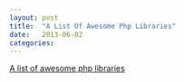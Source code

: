 ```yaml
---
layout: post
title:  "A List Of Awesome Php Libraries"
date:   2013-06-02
categories: 
---
```


[A list of awesome php libraries](https://gist.github.com/ziadoz/1677679)
